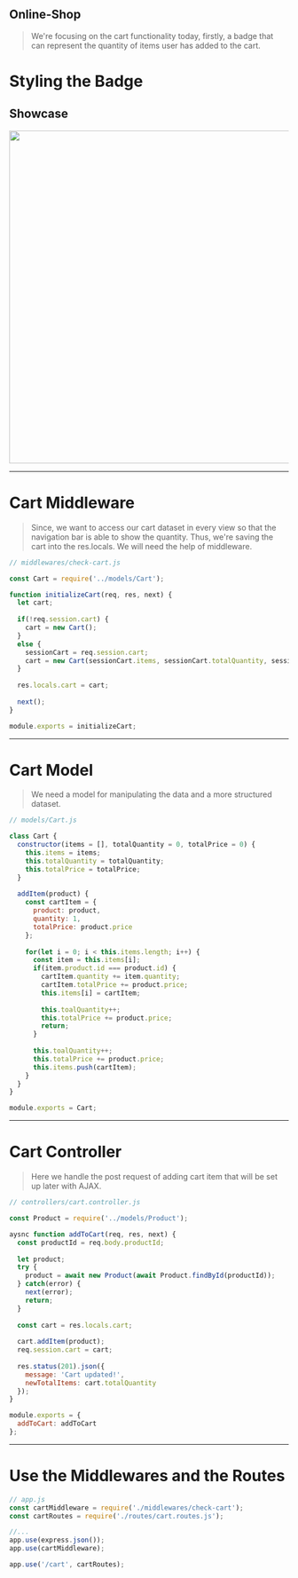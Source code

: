 ## Online-Shop
> We're focusing on the cart functionality today, firstly, a badge that can represent the quantity of items user has added to the cart.

# Styling the Badge
## Showcase
<img width="600" src="https://user-images.githubusercontent.com/82365010/182866574-e2ec88b6-9e72-4b47-923f-a34e1abad63d.png">

---

# Cart Middleware
> Since, we want to access our cart dataset in every view so that the navigation bar is able to show the quantity. Thus, we're saving the cart into the res.locals. We will need the help of middleware.
```js
// middlewares/check-cart.js

const Cart = require('../models/Cart');

function initializeCart(req, res, next) {
  let cart;
  
  if(!req.session.cart) {
    cart = new Cart();
  }
  else {
    sessionCart = req.session.cart;
    cart = new Cart(sessionCart.items, sessionCart.totalQuantity, sessionCart.totalPrice);
  }
  
  res.locals.cart = cart;
  
  next();
}

module.exports = initializeCart;
```

---

# Cart Model
> We need a model for manipulating the data and a more structured dataset.
```js
// models/Cart.js

class Cart {
  constructor(items = [], totalQuantity = 0, totalPrice = 0) {
    this.items = items;
    this.totalQuantity = totalQuantity;
    this.totalPrice = totalPrice;
  }
  
  addItem(product) {
    const cartItem = {
      product: product,
      quantity: 1,
      totalPrice: product.price
    };
    
    for(let i = 0; i < this.items.length; i++) {
      const item = this.items[i];
      if(item.product.id === product.id) {
        cartItem.quantity += item.quantity;
        cartItem.totalPrice += product.price;
        this.items[i] = cartItem;
        
        this.toalQuantity++;
        this.totalPrice += product.price;
        return;
      }
      
      this.toalQuantity++;
      this.totalPrice += product.price;
      this.items.push(cartItem);
    }
  }
}

module.exports = Cart;
```

---

# Cart Controller
> Here we handle the post request of adding cart item that will be set up later with AJAX.
```js
// controllers/cart.controller.js

const Product = require('../models/Product');

aysnc function addToCart(req, res, next) {
  const productId = req.body.productId;
  
  let product;
  try {
    product = await new Product(await Product.findById(productId));
  } catch(error) {
    next(error);
    return;
  }
  
  const cart = res.locals.cart;
  
  cart.addItem(product);
  req.session.cart = cart;
  
  res.status(201).json({
    message: 'Cart updated!',
    newTotalItems: cart.totalQuantity
  });
}

module.exports = {
  addToCart: addToCart
};
```

---

# Use the Middlewares and the Routes
```js
// app.js
const cartMiddleware = require('./middlewares/check-cart');
const cartRoutes = require('./routes/cart.routes.js');

//...
app.use(express.json());
app.use(cartMiddleware);

app.use('/cart', cartRoutes);
```
